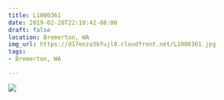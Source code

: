 ```yaml
---
title: L1000361
date: 2019-02-28T22:10:42-08:00
draft: false
location: Bremerton, WA
img_url: https://d17enza3bfujl8.cloudfront.net/L1000361.jpg
tags:
- Bremerton, WA

---
```


![](https://d17enza3bfujl8.cloudfront.net/L1000361.jpg)

